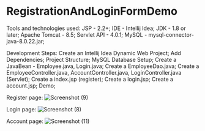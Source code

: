 # RegistrationAndLoginFormDemo

Tools and technologies used:
JSP - 2.2+;
IDE - Intellij Idea;
JDK - 1.8 or later;
Apache Tomcat - 8.5;
Servlet API - 4.0.1;
MySQL - mysql-connector-java-8.0.22.jar;

Development Steps:
Create an Intellij Idea Dynamic Web Project;
Add Dependencies;
Project Structure;
MySQL Database Setup;
Create a JavaBean - Employee.java, Login.java;
Create a EmployeeDao.java;
Create a EmployeeController.java, AccountController.java, LoginController.java (Servlet);
Create a index.jsp (register);
Create a login.jsp;
Create a account.jsp;
Demo;

Register page:
![Screenshot (9)](https://user-images.githubusercontent.com/86052693/160165190-346096d8-f840-435d-8f6b-71f46d4a6bed.png)


Login page:
![Screenshot (8)](https://user-images.githubusercontent.com/86052693/160165224-fe194d26-68f8-4404-9160-f9ad45d9363c.png)


Account page:
![Screenshot (11)](https://user-images.githubusercontent.com/86052693/160165247-1c207b76-3f5b-4ee1-88a9-cc010f9ae6ed.png)



